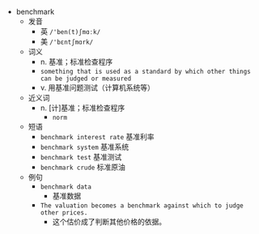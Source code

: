 - benchmark
  - 发音
    - 英 `/'ben(t)ʃmɑːk/`
    - 美 `/'bɛntʃmɑrk/`
  - 词义
    - n. 基准；标准检查程序
    - `something that is used as a standard by which other things can be judged or measured`
    - v. 用基准问题测试（计算机系统等）
  - 近义词
    - n. [计]基准；标准检查程序
      - `norm`
  - 短语
    - `benchmark interest rate` 基准利率 
    - `benchmark system` 基准系统 
    - `benchmark test` 基准测试 
    - `benchmark crude` 标准原油 
  - 例句
    - `benchmark data`
      - 基准数据
    - `The valuation becomes a benchmark against which to judge other prices.`
      - 这个估价成了判断其他价格的依据。

